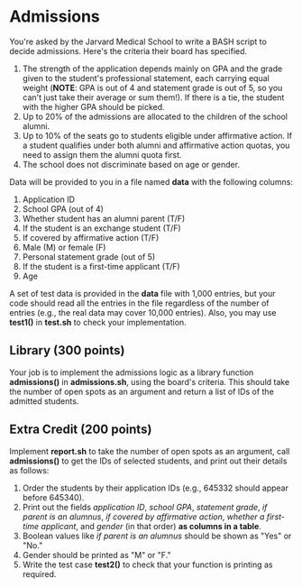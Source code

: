 # Admissions
You're asked by the Jarvard Medical School to write a BASH script to decide admissions. Here's the criteria their board has specified.

1. The strength of the application depends mainly on GPA and the grade given to the student's professional statement, each carrying equal weight (**NOTE**: GPA is out of 4 and statement grade is out of 5, so you can't just take their average or sum them!). If there is a tie, the student with the higher GPA should be picked.
2. Up to 20% of the admissions are allocated to the children of the school alumni.
3. Up to 10% of the seats go to students eligible under affirmative action. If a student qualifies under both alumni and affirmative action quotas, you need to assign them the alumni quota first.
4. The school does not discriminate based on age or gender.

Data will be provided to you in a file named **data** with the following columns:
1. Application ID
2. School GPA (out of 4)
3. Whether student has an alumni parent (T/F)
4. If the student is an exchange student (T/F)
5. If covered by affirmative action (T/F)
6. Male (M) or female (F)
7. Personal statement grade (out of 5)
8. If the student is a first-time applicant (T/F)
9. Age

A set of test data is provided in the **data** file with 1,000 entries, but your code should read all the entries in the file regardless of the number of entries (e.g., the real data may cover 10,000 entries). Also, you may use **test1()** in **test.sh** to check your implementation.

## Library (300 points)
Your job is to implement the admissions logic as a library function **admissions()** in **admissions.sh**, using the board's criteria. This should take the number of open spots as an argument and return a list of IDs of the admitted students.

## Extra Credit (200 points)
Implement **report.sh** to take the number of open spots as an argument, call **admissions()** to get the IDs of selected students, and print out their details as follows:
1. Order the students by their application IDs (e.g., 645332 should appear before 645340).
2. Print out the fields *application ID*, *school GPA*, *statement grade*, *if parent is an alumnus*, *if covered by affirmative action*, *whether a first-time applicant*, and *gender* (in that order) **as columns in a table**.
3. Boolean values like *if parent is an alumnus* should be shown as "Yes" or "No."
4. Gender should be printed as "M" or "F."
5. Write the test case **test2()** to check that your function is printing as required.